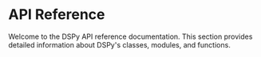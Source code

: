 # API Reference

Welcome to the DSPy API reference documentation. This section provides detailed information about DSPy's classes, modules, and functions.